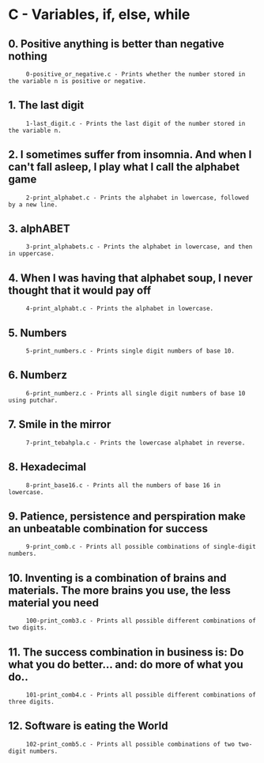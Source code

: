 #  C - Variables, if, else, while
##  0. Positive anything is better than negative nothing
		 0-positive_or_negative.c - Prints whether the number stored in the variable n is positive or negative.

##  1. The last digit
		 1-last_digit.c - Prints the last digit of the number stored in the variable n.

##  2. I sometimes suffer from insomnia. And when I can't fall asleep, I play what I call the alphabet game
		 2-print_alphabet.c - Prints the alphabet in lowercase, followed by a new line.

##  3. alphABET
		 3-print_alphabets.c - Prints the alphabet in lowercase, and then in uppercase.

##  4. When I was having that alphabet soup, I never thought that it would pay off
		 4-print_alphabt.c - Prints the alphabet in lowercase.

##  5. Numbers
		 5-print_numbers.c - Prints single digit numbers of base 10.

##  6. Numberz
		 6-print_numberz.c - Prints all single digit numbers of base 10 using putchar.

##  7. Smile in the mirror
		 7-print_tebahpla.c - Prints the lowercase alphabet in reverse.

##  8. Hexadecimal
		 8-print_base16.c - Prints all the numbers of base 16 in lowercase.

##  9. Patience, persistence and perspiration make an unbeatable combination for success
		 9-print_comb.c - Prints all possible combinations of single-digit numbers.

##  10. Inventing is a combination of brains and materials. The more brains you use, the less material you need
		 100-print_comb3.c - Prints all possible different combinations of two digits.

##  11. The success combination in business is: Do what you do better... and: do more of what you do..
		 101-print_comb4.c - Prints all possible different combinations of three digits.

##  12. Software is eating the World
		 102-print_comb5.c - Prints all possible combinations of two two-digit numbers.
